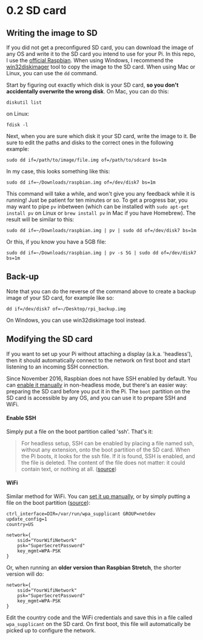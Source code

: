 0.2 SD card
===

## Writing the image to SD

If you did not get a preconfigured SD card, you can download the image of any OS and write it to the SD card you intend to use for your Pi. In this repo, I use the [official Raspbian][raspbian]. When using Windows, I recommend the [win32diskimager][win32] tool to copy the image to the SD card. When using Mac or Linux, you can use the `dd` command.

Start by figuring out exactly which disk is your SD card, **so you don't accidentally overwrite the wrong disk**. On Mac, you can do this:

```
diskutil list
```

on Linux:

```
fdisk -l
```

Next, when you are sure which disk it your SD card, write the image to it. Be sure to edit the paths and disks to the correct ones in the following example:

```
sudo dd if=/path/to/image/file.img of=/path/to/sdcard bs=1m
```

In my case, this looks something like this:

```
sudo dd if=~/Downloads/raspbian.img of=/dev/disk7 bs=1m
```

This command will take a while, and won't give you any feedback while it is running! Just be patient for ten minutes or so. To get a progress bar, you may want to pipe `pv` inbetween (which can be installed with `sudo apt-get install pv` on Linux or `brew install pv` in Mac if you have Homebrew). The result will be similar to this:

```
sudo dd if=~/Downloads/raspbian.img | pv | sudo dd of=/dev/disk7 bs=1m
```

Or this, if you know you have a 5GB file:
```
sudo dd if=~/Downloads/raspbian.img | pv -s 5G | sudo dd of=/dev/disk7 bs=1m
```


## Back-up

Note that you can do the reverse of the command above to create a backup image of your SD card, for example like so:

```
dd if=/dev/disk7 of=~/Desktop/rpi_backup.img
```

On Windows, you can use win32diskimage tool instead.


## Modifying the SD card

If you want to set up your Pi without attaching a display (a.k.a. 'headless'), then it should
automatically connect to the network on first boot and start listening to an incoming SSH connection.

Since November 2016, Raspbian does not have SSH enabled by default. You can [enable it manually][1.3] in non-headless mode, but there's an easier way: preparing the SD card before you put it in the Pi. The `boot` partition on the SD card is accessible by any OS, and you can use it to prepare SSH and WiFi.


#### Enable SSH

Simply put a file on the boot partition called 'ssh'. That's it:

> For headless setup, SSH can be enabled by placing a file named ssh, without any extension, onto the boot partition of the SD card. When the Pi boots, it looks for the  ssh file. If it is found, SSH is enabled, and the file is deleted. The content of the file does not matter: it could contain text, or nothing at all. ([source][ssh])


#### WiFi

Similar method for WiFi. You can [set it up manually][1.3], or by simply putting a file on the boot partition ([source][wifi]):

```
ctrl_interface=DIR=/var/run/wpa_supplicant GROUP=netdev
update_config=1
country=US

network={
	ssid="YourWifiNetwork"
	psk="SuperSecretPassword"
	key_mgmt=WPA-PSK
}
```

Or, when running an **older version than Raspbian Stretch**, the shorter version will do:

```
network={
    ssid="YourWifiNetwork"
    psk="SuperSecretPassword"
    key_mgmt=WPA-PSK
}
```

Edit the country code and the WiFi credentials and save this in a file called `wpa_supplicant` on the SD card. On first boot, this file will automatically be picked up to configure the network.

[raspbian]: https://www.raspberrypi.org/downloads/
[win32]: https://sourceforge.net/projects/win32diskimager/
[1.2]: ./1.2-wifi.md
[1.3]: ./1.3-ssh.md
[ssh]: https://www.raspberrypi.org/documentation/remote-access/ssh/
[wifi]: https://raspberrypi.stackexchange.com/a/57023/12034]
